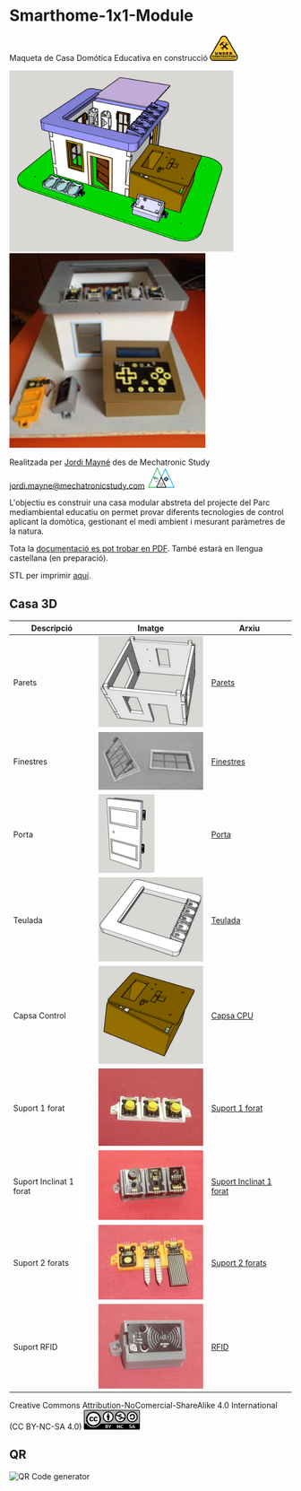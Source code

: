 # Smarthome-1x1-Module

Maqueta de Casa Domótica Educativa en construcció <img src="Imatges/UnderConstruction.png" width="50" />

<img src="Imatges/CasaModel_1x1Final.png" width="400" /><img src="Imatges/Casa.jpg" width="350" />

Realitzada per [Jordi Mayné](https://github.com/maynej) des de Mechatronic Study jordi.mayne@mechatronicstudy.com <img src="Imatges/Logo3senseFons.png" width="50" />

L'objectiu es construir una casa modular abstreta del projecte del Parc mediambiental educatiu on permet provar diferents tecnologies de control aplicant la domòtica, gestionant el medi ambient i mesurant paràmetres de la natura.

Tota la [documentació es pot trobar en PDF](https://github.com/maynej/Smarthome-1x1-Module/tree/main/DOC). També estarà en llengua castellana (en preparació).

STL per imprimir [aquí](https://github.com/maynej/Smarthome-1x1-Module/tree/main/STL).

## Casa 3D 
  
Descripció         | Imatge          | Arxiu         
------------- | ------------- | ------------- 
Parets |![](Imatges/Parets.png) | [Parets](STL/Parets)
Finestres |![](Imatges/Finestres.png) | [Finestres](STL/Finestres)
Porta |![](Imatges/Porta.png) | [Porta](STL/Porta)
Teulada |![](Imatges/Teulada.png) | [Teulada](STL/Teulada)
Capsa Control |![](Imatges/CapsaCPU.png) | [Capsa CPU](STL/CPU)
Suport 1 forat |![](Imatges/Suport1forat.jpg) | [Suport 1 forat](STL/Suport1forat.stl)
Suport Inclinat 1 forat |![](Imatges/SuportInclinat1forat.jpg) | [Suport Inclinat 1 forat](STL/SuportInclinat1forat.stl)
Suport 2 forats |![](Imatges/Suport2forats.jpg) | [Suport 2 forats](STL/Suport2forats.stl)
Suport RFID |![](Imatges/SuportRFID.jpg) | [RFID](STL/SuportRFID.stl)

Creative Commons Attribution-NoComercial-ShareAlike 4.0 International (CC BY-NC-SA 4.0)  <img src="Imatges/CC.png" width="100" />

## QR
<img src="https://www.codigos-qr.com/qr/php/qr_img.php?d=https%3A%2F%2Fgithub.com%2Fmaynej%2FSmarthome-1x1-Module&s=6&e=m" alt="QR Code generator"/>
